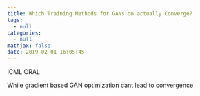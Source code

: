 ```yaml
---
title: Which Training Methods for GANs do actually Converge?
tags:
  - null
categories:
  - null
mathjax: false
date: 2019-02-01 16:05:45
---
```


ICML ORAL

<!--more-->


While gradient based GAN optimization cant lead to convergence